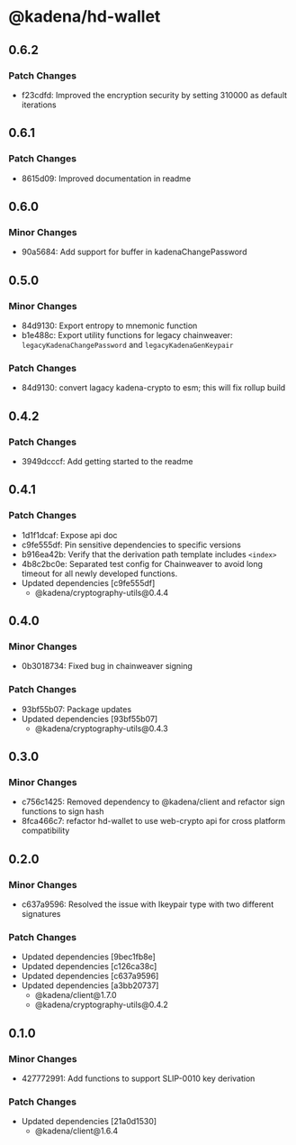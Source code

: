 # @kadena/hd-wallet

## 0.6.2

### Patch Changes

- f23cdfd: Improved the encryption security by setting 310000 as default
  iterations

## 0.6.1

### Patch Changes

- 8615d09: Improved documentation in readme

## 0.6.0

### Minor Changes

- 90a5684: Add support for buffer in kadenaChangePassword

## 0.5.0

### Minor Changes

- 84d9130: Export entropy to mnemonic function
- b1e488c: Export utility functions for legacy chainweaver:
  `legacyKadenaChangePassword` and `legacyKadenaGenKeypair`

### Patch Changes

- 84d9130: convert lagacy kadena-crypto to esm; this will fix rollup build

## 0.4.2

### Patch Changes

- 3949dcccf: Add getting started to the readme

## 0.4.1

### Patch Changes

- 1d1f1dcaf: Expose api doc
- c9fe555df: Pin sensitive dependencies to specific versions
- b916ea42b: Verify that the derivation path template includes `<index>`
- 4b8c2bc0e: Separated test config for Chainweaver to avoid long timeout for all
  newly developed functions.
- Updated dependencies \[c9fe555df]
  - @kadena/cryptography-utils\@0.4.4

## 0.4.0

### Minor Changes

- 0b3018734: Fixed bug in chainweaver signing

### Patch Changes

- 93bf55b07: Package updates
- Updated dependencies \[93bf55b07]
  - @kadena/cryptography-utils\@0.4.3

## 0.3.0

### Minor Changes

- c756c1425: Removed dependency to @kadena/client and refactor sign functions to
  sign hash
- 8fca466c7: refactor hd-wallet to use web-crypto api for cross platform
  compatibility

## 0.2.0

### Minor Changes

- c637a9596: Resolved the issue with Ikeypair type with two different signatures

### Patch Changes

- Updated dependencies \[9bec1fb8e]
- Updated dependencies \[c126ca38c]
- Updated dependencies \[c637a9596]
- Updated dependencies \[a3bb20737]
  - @kadena/client\@1.7.0
  - @kadena/cryptography-utils\@0.4.2

## 0.1.0

### Minor Changes

- 427772991: Add functions to support SLIP-0010 key derivation

### Patch Changes

- Updated dependencies \[21a0d1530]
  - @kadena/client\@1.6.4
